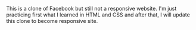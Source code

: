 This is a clone of Facebook but still not a responsive website. I'm just practicing first what I learned in HTML and CSS and after that, I will update this clone to become responsive site.
